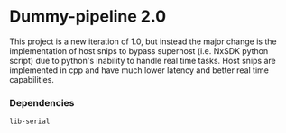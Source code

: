 # Dummy-pipeline 2.0
This project is a new iteration of 1.0, but instead the major change is the implementation of host snips to bypass superhost (i.e. NxSDK python script) due to python's inability to handle real time tasks. Host snips are implemented in cpp and have much lower latency and better real time capabilities. 

### Dependencies
`lib-serial`